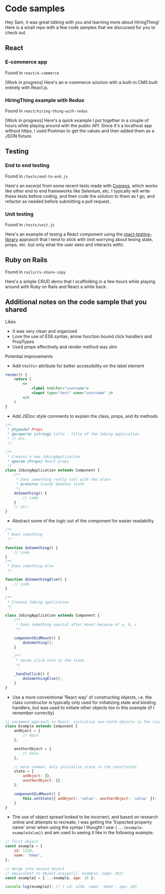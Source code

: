 # Code samples

Hey Sam, it was great talking with you and learning more about HiringThing! Here
is a small repo with a few code samples that we discussed for you to check out.

## React

### E-commerce app

Found in `react/e-commerce`

[Work in progress] Here's an e-commerce solution with a built-in CMS built
entirely with React.js.

### HiringThing example with Redux

Found in `react/hiring-thing-with-redux`

[Work in progress] Here's a quick example I put together in a couple of hours
while playing around with the public API. Since it's a localhost app without
https, I used Postman to get the values and then added them as a JSON fixture.

## Testing

### End to end testing

Found in `/tests/end-to-end.js`

Here's an excerpt from some recent tests made with [Cypress](cypress.io), which
works like other end to end frameworks like Selenium, etc. I typically will
write these tests before coding, and then code the solution to them as I go, and
refactor as needed before submitting a pull request.

### Unit testing

Found in `/tests/unit.js`

Here's an example of testng a React component using the
[react-testing-library](https://github.com/kentcdodds/react-testing-library)
appraoch that I tend to stick with (not worrying about tesing state, props, etc.
but only what the user sees and interacts with).

## Ruby on Rails

Found in `rails/rv-share-copy`

Here's a simple CRUD demo that I scaffolding in a few hours while playing around
with Ruby on Rails and React a while back.

## Additional notes on the code sample that you shared

Likes

- It was very clean and organized
- Love the use of ES6 syntax, arrow function bound click handlers and PropTypes
- Used props effectively and render method was slim

Potential improvements

- Add `htmlFor` attribute for better accessibility on the label element

```jsx
render() {
	return (
		<>
			<label htmlFor="username">
			<input type="text" name="username" />
		</>
	)
}
```

- Add JSDoc style comments to explain the class, props, and its methods

```javascript
/**
 * @typedef Props
 * @property {string} title - Title of the Jobing application
 * // etc.
 */

/**
 * Creates a new JobingApplication
 * @param {Props} React props
 */
class JobingApplication extends Component {
	/**
	 * Does something really cool with the state
	 * @returns {void} Updates state
	 */
	doSomething() {
		// code
	}
	// etc.
}
```

- Abstract some of the logic out of the component for easier readability

```javascript
/**
 * Does something
 */

function doSomething() {
	// code
}
/**
 * Does something else
 */

function doSomethingElse() {
	// code
}

/**
 * Creates Jobing application
 */

class JobingApplication extends Component {
	/**
	 * Does something special after mount because of a, b, c
	 */

	componentDidMount() {
		doSomething();
	}

	/**
	 * Sends click info to the state
	 */

	_handleClick() {
		doSomethingElse();
	}
}
```

- Use a more conventional 'React way' of constructing objects, i.e. the class
  constructor is typically only used for initializing state and binding
  handlers, but was used to initiate other objects too in this example (if I
  remember correctly)

```javascript
// uncommon approach in React, initialize non-state objects in the class
class Example extends Component {
	anObject = {
		// data
	};

	anotherObject = {
		// data
	};

	// more common, only initialize state in the constructor
	state = {
		anObject: {},
		anotherObject: {},
	};

	componentDidMount() {
		this.setState({ anObject: 'value', anotherObject: 'value' });
	}
}
```

- The use of object spread looked to be incorrect, and based on research online
  and attempts to recreate, I was getting the 'Expected property name' error
  when using the syntax I thought I saw `{...{example: exampleValue}}` and am
  used to seeing it like in the following example:

```javascript
// first object
const example = {
	id: 1234,
	name: 'Demo',
};

// merge into second object
// equivalent to Object.assign({}, example, {age: 26})
const example2 = { ...example, age: 26 };

console.log(example2); // { id: 1234, name: 'Demo', age: 26}
```
